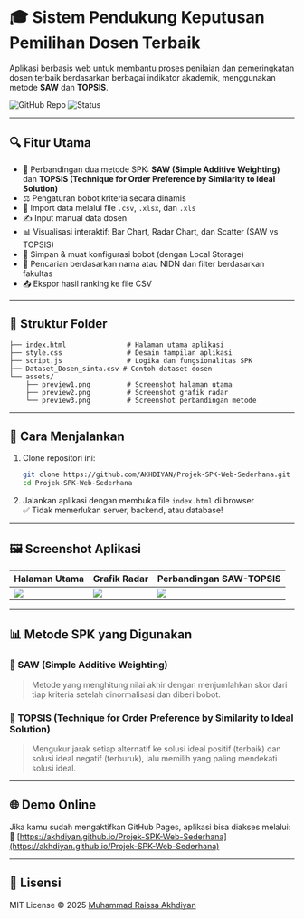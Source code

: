 # 🎓 Sistem Pendukung Keputusan Pemilihan Dosen Terbaik

Aplikasi berbasis web untuk membantu proses penilaian dan pemeringkatan dosen terbaik berdasarkan berbagai indikator akademik, menggunakan metode **SAW** dan **TOPSIS**.

![GitHub Repo](https://img.shields.io/badge/GitHub-AKHDIYAN--SPK--Web--Sederhana-blue?style=flat-square)
![Status](https://img.shields.io/badge/status-Completed-brightgreen?style=flat-square)

---

## 🔍 Fitur Utama

- 🔁 Perbandingan dua metode SPK: **SAW (Simple Additive Weighting)** dan **TOPSIS (Technique for Order Preference by Similarity to Ideal Solution)**
- ⚖️ Pengaturan bobot kriteria secara dinamis
- 📁 Import data melalui file `.csv`, `.xlsx`, dan `.xls`
- ✍️ Input manual data dosen
- 📊 Visualisasi interaktif: Bar Chart, Radar Chart, dan Scatter (SAW vs TOPSIS)
- 💾 Simpan & muat konfigurasi bobot (dengan Local Storage)
- 🔎 Pencarian berdasarkan nama atau NIDN dan filter berdasarkan fakultas
- 📤 Ekspor hasil ranking ke file CSV

---

## 📂 Struktur Folder

```
├── index.html               # Halaman utama aplikasi
├── style.css                # Desain tampilan aplikasi
├── script.js                # Logika dan fungsionalitas SPK
├── Dataset_Dosen_sinta.csv # Contoh dataset dosen
└── assets/
    ├── preview1.png         # Screenshot halaman utama
    ├── preview2.png         # Screenshot grafik radar
    └── preview3.png         # Screenshot perbandingan metode
```

---

## 🚀 Cara Menjalankan

1. Clone repositori ini:
   ```bash
   git clone https://github.com/AKHDIYAN/Projek-SPK-Web-Sederhana.git
   cd Projek-SPK-Web-Sederhana
   ```

2. Jalankan aplikasi dengan membuka file `index.html` di browser  
   ✅ Tidak memerlukan server, backend, atau database!

---

## 🖼️ Screenshot Aplikasi

| Halaman Utama | Grafik Radar | Perbandingan SAW-TOPSIS |
|---------------|--------------|--------------------------|
| ![](assets/preview1.png) | ![](assets/preview2.png) | ![](assets/preview3.png) |

---

## 📊 Metode SPK yang Digunakan

### 🔸 SAW (Simple Additive Weighting)
> Metode yang menghitung nilai akhir dengan menjumlahkan skor dari tiap kriteria setelah dinormalisasi dan diberi bobot.

### 🔹 TOPSIS (Technique for Order Preference by Similarity to Ideal Solution)
> Mengukur jarak setiap alternatif ke solusi ideal positif (terbaik) dan solusi ideal negatif (terburuk), lalu memilih yang paling mendekati solusi ideal.

---

## 🌐 Demo Online

Jika kamu sudah mengaktifkan GitHub Pages, aplikasi bisa diakses melalui:
🔗 [https://akhdiyan.github.io/Projek-SPK-Web-Sederhana](https://akhdiyan.github.io/Projek-SPK-Web-Sederhana)

---

## 📜 Lisensi

MIT License © 2025 [Muhammad Raissa Akhdiyan](https://github.com/AKHDIYAN)
